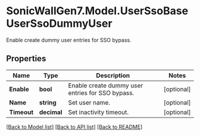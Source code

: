 # SonicWallGen7.Model.UserSsoBaseUserSsoDummyUser
Enable create dummy user entries for SSO bypass.

## Properties

Name | Type | Description | Notes
------------ | ------------- | ------------- | -------------
**Enable** | **bool** | Enable create dummy user entries for SSO bypass. | [optional] 
**Name** | **string** | Set user name. | [optional] 
**Timeout** | **decimal** | Set inactivity timeout. | [optional] 

[[Back to Model list]](../README.md#documentation-for-models) [[Back to API list]](../README.md#documentation-for-api-endpoints) [[Back to README]](../README.md)

